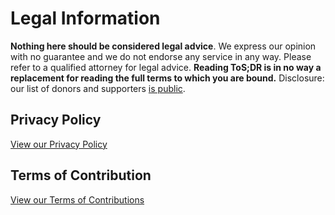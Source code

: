 [//]: <> (TITLE: "Legal Information")
# Legal Information
**Nothing here should be considered legal advice**. We express our opinion with no guarantee and we do not endorse any service in any way. Please refer to a qualified attorney for legal advice. **Reading ToS;DR is in no way a replacement for reading the full terms to which you are bound.** Disclosure: our list of donors and supporters [is public](https://thanks.tosdr.org/). 

## Privacy Policy
[View our Privacy Policy](https://docs.tosdr.org/sp/tosdr.org-Privacy-Policy.89456373.html)

## Terms of Contribution
[View our Terms of Contributions](https://docs.tosdr.org/sp/tosdr.org-Terms-of-Contribution.102825720.html)
